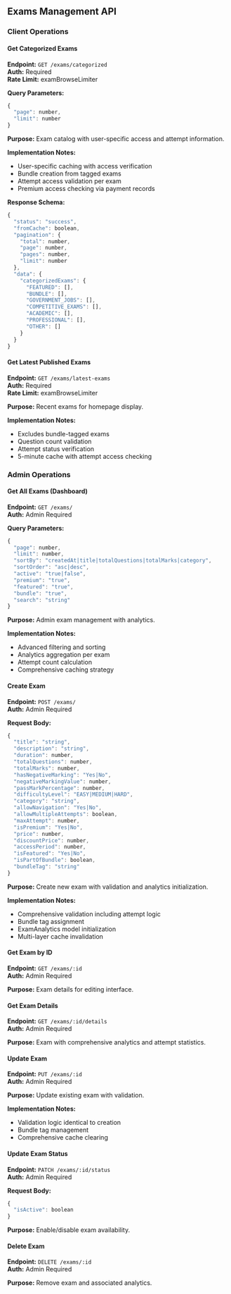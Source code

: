 ## Exams Management API

### Client Operations

#### Get Categorized Exams
**Endpoint:** `GET /exams/categorized`  
**Auth:** Required  
**Rate Limit:** examBrowseLimiter

**Query Parameters:**
```javascript
{
  "page": number,
  "limit": number
}
```

**Purpose:** Exam catalog with user-specific access and attempt information.

**Implementation Notes:**
- User-specific caching with access verification
- Bundle creation from tagged exams
- Attempt access validation per exam
- Premium access checking via payment records

**Response Schema:**
```javascript
{
  "status": "success",
  "fromCache": boolean,
  "pagination": {
    "total": number,
    "page": number,
    "pages": number,
    "limit": number
  },
  "data": {
    "categorizedExams": {
      "FEATURED": [],
      "BUNDLE": [],
      "GOVERNMENT_JOBS": [],
      "COMPETITIVE_EXAMS": [],
      "ACADEMIC": [],
      "PROFESSIONAL": [],
      "OTHER": []
    }
  }
}
```

#### Get Latest Published Exams
**Endpoint:** `GET /exams/latest-exams`  
**Auth:** Required  
**Rate Limit:** examBrowseLimiter

**Purpose:** Recent exams for homepage display.

**Implementation Notes:**
- Excludes bundle-tagged exams
- Question count validation
- Attempt status verification
- 5-minute cache with attempt access checking

### Admin Operations

#### Get All Exams (Dashboard)
**Endpoint:** `GET /exams/`  
**Auth:** Admin Required

**Query Parameters:**
```javascript
{
  "page": number,
  "limit": number,
  "sortBy": "createdAt|title|totalQuestions|totalMarks|category",
  "sortOrder": "asc|desc",
  "active": "true|false",
  "premium": "true",
  "featured": "true",
  "bundle": "true",
  "search": "string"
}
```

**Purpose:** Admin exam management with analytics.

**Implementation Notes:**
- Advanced filtering and sorting
- Analytics aggregation per exam
- Attempt count calculation
- Comprehensive caching strategy

#### Create Exam
**Endpoint:** `POST /exams/`  
**Auth:** Admin Required

**Request Body:**
```javascript
{
  "title": "string",
  "description": "string",
  "duration": number,
  "totalQuestions": number,
  "totalMarks": number,
  "hasNegativeMarking": "Yes|No",
  "negativeMarkingValue": number,
  "passMarkPercentage": number,
  "difficultyLevel": "EASY|MEDIUM|HARD",
  "category": "string",
  "allowNavigation": "Yes|No",
  "allowMultipleAttempts": boolean,
  "maxAttempt": number,
  "isPremium": "Yes|No",
  "price": number,
  "discountPrice": number,
  "accessPeriod": number,
  "isFeatured": "Yes|No",
  "isPartOfBundle": boolean,
  "bundleTag": "string"
}
```

**Purpose:** Create new exam with validation and analytics initialization.

**Implementation Notes:**
- Comprehensive validation including attempt logic
- Bundle tag assignment
- ExamAnalytics model initialization
- Multi-layer cache invalidation

#### Get Exam by ID
**Endpoint:** `GET /exams/:id`  
**Auth:** Admin Required

**Purpose:** Exam details for editing interface.

#### Get Exam Details
**Endpoint:** `GET /exams/:id/details`  
**Auth:** Admin Required

**Purpose:** Exam with comprehensive analytics and attempt statistics.

#### Update Exam
**Endpoint:** `PUT /exams/:id`  
**Auth:** Admin Required

**Purpose:** Update existing exam with validation.

**Implementation Notes:**
- Validation logic identical to creation
- Bundle tag management
- Comprehensive cache clearing

#### Update Exam Status
**Endpoint:** `PATCH /exams/:id/status`  
**Auth:** Admin Required

**Request Body:**
```javascript
{
  "isActive": boolean
}
```

**Purpose:** Enable/disable exam availability.

#### Delete Exam
**Endpoint:** `DELETE /exams/:id`  
**Auth:** Admin Required

**Purpose:** Remove exam and associated analytics.